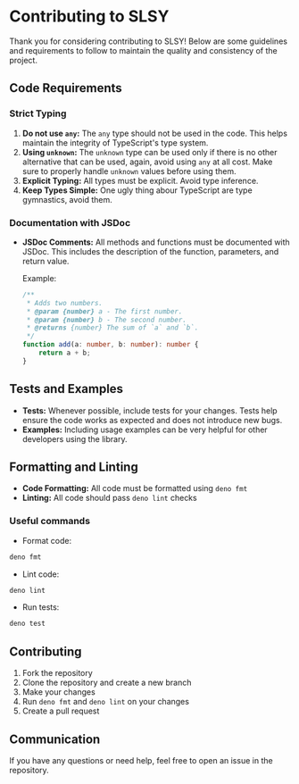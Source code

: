 # Contributing to SLSY

Thank you for considering contributing to SLSY! Below are some guidelines and
requirements to follow to maintain the quality and consistency of the project.

## Code Requirements

### Strict Typing

1. **Do not use `any`:** The `any` type should not be used in the code. This
   helps maintain the integrity of TypeScript's type system.
2. **Using `unknown`:** The `unknown` type can be used only if there is no other
   alternative that can be used, again, avoid using `any` at all cost. Make sure
   to properly handle `unknown` values before using them.
3. **Explicit Typing:** All types must be explicit. Avoid type inference.
4. **Keep Types Simple:** One ugly thing abour TypeScript are type gymnastics,
   avoid them.

### Documentation with JSDoc

- **JSDoc Comments:** All methods and functions must be documented with JSDoc.
  This includes the description of the function, parameters, and return value.

  Example:
  ```typescript
  /**
   * Adds two numbers.
   * @param {number} a - The first number.
   * @param {number} b - The second number.
   * @returns {number} The sum of `a` and `b`.
   */
  function add(a: number, b: number): number {
      return a + b;
  }
  ```

## Tests and Examples

- **Tests:** Whenever possible, include tests for your changes. Tests help
  ensure the code works as expected and does not introduce new bugs.
- **Examples:** Including usage examples can be very helpful for other
  developers using the library.

## Formatting and Linting

- **Code Formatting:** All code must be formatted using `deno fmt`
- **Linting:** All code should pass `deno lint` checks

### Useful commands

- Format code:

```bash
deno fmt
```

- Lint code:

```bash
deno lint
```

- Run tests:

```bash
deno test
```

## Contributing

1. Fork the repository
2. Clone the repository and create a new branch
3. Make your changes
4. Run `deno fmt` and `deno lint` on your changes
5. Create a pull request

## Communication

If you have any questions or need help, feel free to open an issue in the
repository.
